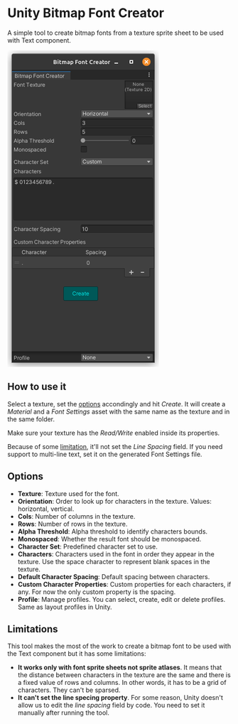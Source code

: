 # Unity Bitmap Font Creator

A simple tool to create bitmap fonts from a texture sprite sheet to be used with Text component.

![Screenshot](./Documentation/screenshot-01.png)

## How to use it
Select a texture, set the [options](#options) accondingly and hit _Create_. It will create a _Material_ and a _Font Settings_ asset with the same name as the texture and in the same folder.

Make sure your texture has the _Read/Write_ enabled inside its properties.

Because of some [limitation](#limitations), it'll not set the _Line Spacing_ field. If you need support to multi-line text, set it on the generated Font Settings file.

## Options

- **Texture**: Texture used for the font.
- **Orientation**: Order to look up for characters in the texture. Values: horizontal, vertical.
- **Cols**: Number of columns in the texture.
- **Rows**: Number of rows in the texture.
- **Alpha Threshold**: Alpha threshold to identify characters bounds.
- **Monospaced**: Whether the result font should be monospaced.
- **Character Set**: Predefined character set to use.
- **Characters**: Characters used in the font in order they appear in the texture. Use the space character to represent blank spaces in the texture.
- **Default Character Spacing**: Default spacing between characters.
- **Custom Character Properties**: Custom properties for each characters, if any. For now the only custom property is the spacing.
- **Profile**: Manage profiles. You can select, create, edit or delete profiles. Same as layout profiles in Unity.

## Limitations

This tool makes the most of the work to create a bitmap font to be used with the Text component but it has some limitations:
- **It works only with font sprite sheets not sprite atlases**. It means that the distance between characters in the texture are the same and there is a fixed value of rows and columns. In other words, it has to be a grid of characters. They can't be sparsed.
- **It can't set the line specing property**. For some reason, Unity doesn't allow us to edit the _line spacing_ field by code. You need to set it manually after running the tool.
